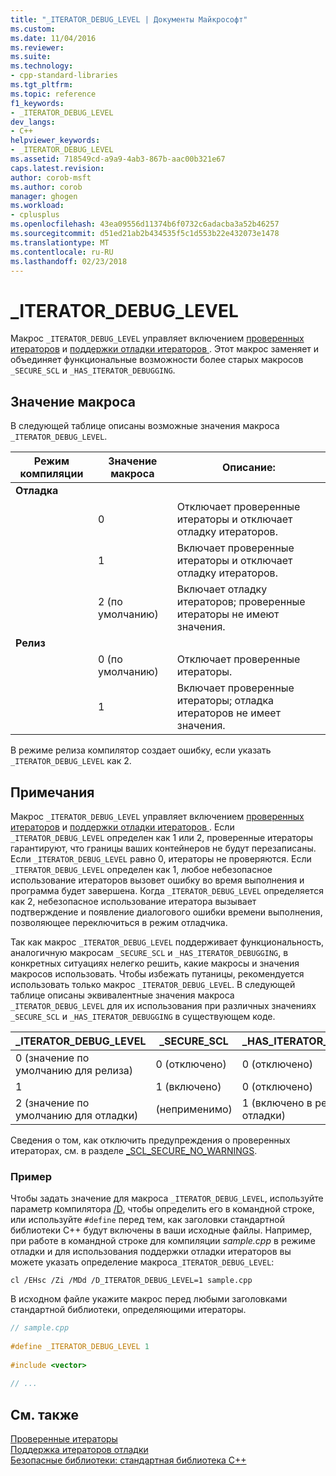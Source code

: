 ```yaml
---
title: "_ITERATOR_DEBUG_LEVEL | Документы Майкрософт"
ms.custom: 
ms.date: 11/04/2016
ms.reviewer: 
ms.suite: 
ms.technology:
- cpp-standard-libraries
ms.tgt_pltfrm: 
ms.topic: reference
f1_keywords:
- _ITERATOR_DEBUG_LEVEL
dev_langs:
- C++
helpviewer_keywords:
- _ITERATOR_DEBUG_LEVEL
ms.assetid: 718549cd-a9a9-4ab3-867b-aac00b321e67
caps.latest.revision: 
author: corob-msft
ms.author: corob
manager: ghogen
ms.workload:
- cplusplus
ms.openlocfilehash: 43ea09556d11374b6f0732c6adacba3a52b46257
ms.sourcegitcommit: d51ed21ab2b434535f5c1d553b22e432073e1478
ms.translationtype: MT
ms.contentlocale: ru-RU
ms.lasthandoff: 02/23/2018
---
```

# <a name="iteratordebuglevel"></a>_ITERATOR_DEBUG_LEVEL
Макрос `_ITERATOR_DEBUG_LEVEL` управляет включением [проверенных итераторов](../standard-library/checked-iterators.md) и [поддержки отладки итераторов ](../standard-library/debug-iterator-support.md). Этот макрос заменяет и объединяет функциональные возможности более старых макросов `_SECURE_SCL` и `_HAS_ITERATOR_DEBUGGING`.  
  
## <a name="macro-values"></a>Значение макроса  
В следующей таблице описаны возможные значения макроса `_ITERATOR_DEBUG_LEVEL`.  
  
|Режим компиляции|Значение макроса|Описание:|  
|----------------------|----------------|-----------------|  
|**Отладка**|||  
||0|Отключает проверенные итераторы и отключает отладку итераторов.|  
||1|Включает проверенные итераторы и отключает отладку итераторов.|  
||2 (по умолчанию)|Включает отладку итераторов; проверенные итераторы не имеют значения.|  
|**Релиз**|||  
||0 (по умолчанию)|Отключает проверенные итераторы.|  
||1|Включает проверенные итераторы; отладка итераторов не имеет значения.|  
  
В режиме релиза компилятор создает ошибку, если указать `_ITERATOR_DEBUG_LEVEL` как 2.  
  
## <a name="remarks"></a>Примечания  
Макрос `_ITERATOR_DEBUG_LEVEL` управляет включением [проверенных итераторов](../standard-library/checked-iterators.md) и [поддержки отладки итераторов ](../standard-library/debug-iterator-support.md). Если `_ITERATOR_DEBUG_LEVEL` определен как 1 или 2, проверенные итераторы гарантируют, что границы ваших контейнеров не будут перезаписаны. Если `_ITERATOR_DEBUG_LEVEL` равно 0, итераторы не проверяются. Если `_ITERATOR_DEBUG_LEVEL` определен как 1, любое небезопасное использование итераторов вызовет ошибку во время выполнения и программа будет завершена. Когда `_ITERATOR_DEBUG_LEVEL` определяется как 2, небезопасное использование итератора вызывает подтверждение и появление диалогового ошибки времени выполнения, позволяющее переключиться в режим отладчика. 

Так как макрос `_ITERATOR_DEBUG_LEVEL` поддерживает функциональность, аналогичную макросам `_SECURE_SCL` и `_HAS_ITERATOR_DEBUGGING`, в конкретных ситуациях нелегко решить, какие макросы и значения макросов использовать. Чтобы избежать путаницы, рекомендуется использовать только макрос `_ITERATOR_DEBUG_LEVEL`. В следующей таблице описаны эквивалентные значения макроса `_ITERATOR_DEBUG_LEVEL` для их использования при различных значениях `_SECURE_SCL` и `_HAS_ITERATOR_DEBUGGING` в существующем коде.  
  
|**_ITERATOR_DEBUG_LEVEL** |**_SECURE_SCL** |**_HAS_ITERATOR_DEBUGGING**|
|---|---|---|
|0 (значение по умолчанию для релиза)|0 (отключено)|0 (отключено)|
|1|1 (включено)|0 (отключено)|
|2 (значение по умолчанию для отладки)|(неприменимо)|1 (включено в режиме отладки)|
  
Сведения о том, как отключить предупреждения о проверенных итераторах, см. в разделе [_SCL_SECURE_NO_WARNINGS](../standard-library/scl-secure-no-warnings.md).  
  
### <a name="example"></a>Пример  
  
Чтобы задать значение для макроса `_ITERATOR_DEBUG_LEVEL`, используйте параметр компилятора [/D](../build/reference/d-preprocessor-definitions.md), чтобы определить его в командной строке, или используйте `#define` перед тем, как заголовки стандартной библиотеки C++ будут включены в ваши исходные файлы. Например, при работе в командной строке для компиляции *sample.cpp* в режиме отладки и для использования поддержки отладки итераторов вы можете указать определение макроса`_ITERATOR_DEBUG_LEVEL`:  
  
`cl /EHsc /Zi /MDd /D_ITERATOR_DEBUG_LEVEL=1 sample.cpp`  
  
В исходном файле укажите макрос перед любыми заголовками стандартной библиотеки, определяющими итераторы.  
  
```cpp  
// sample.cpp  
  
#define _ITERATOR_DEBUG_LEVEL 1  
  
#include <vector>  
  
// ...
```  
  
## <a name="see-also"></a>См. также  
[Проверенные итераторы](../standard-library/checked-iterators.md)   
[Поддержка итераторов отладки](../standard-library/debug-iterator-support.md)   
[Безопасные библиотеки: стандартная библиотека C++](../standard-library/safe-libraries-cpp-standard-library.md)
